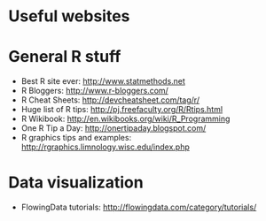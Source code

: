 # Useful websites

# General R stuff

* Best R site ever: http://www.statmethods.net
* R Bloggers: http://www.r-bloggers.com/
* R Cheat Sheets: http://devcheatsheet.com/tag/r/
* Huge list of R tips: http://pj.freefaculty.org/R/Rtips.html
* R Wikibook: http://en.wikibooks.org/wiki/R_Programming
* One R Tip a Day: http://onertipaday.blogspot.com/
* R graphics tips and examples: http://rgraphics.limnology.wisc.edu/index.php

# Data visualization

* FlowingData tutorials: http://flowingdata.com/category/tutorials/